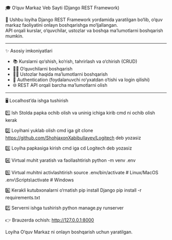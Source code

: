 🎓 O‘quv Markaz Veb Sayti (Django REST Framework)

📌 Ushbu loyiha Django REST Framework yordamida yaratilgan bo‘lib, o‘quv markaz faoliyatini onlayn boshqarishga mo‘ljallangan.  
API orqali kurslar, o‘quvchilar, ustozlar va boshqa ma’lumotlarni boshqarish mumkin.  

---

 ✨ Asosiy imkoniyatlari
- 📚 Kurslarni qo‘shish, ko‘rish, tahrirlash va o‘chirish (CRUD)  
- 👨‍🎓 O‘quvchilarni boshqarish  
- 👨‍🏫 Ustozlar haqida ma’lumotlarni boshqarish  
- 🔐 Authentication (foydalanuvchi ro‘yxatdan o‘tishi va login qilishi)  
- 🌐 REST API orqali barcha ma’lumotlarni olish  

---

🖥️ Localhost’da ishga tushirish

1️⃣ Ish Stolda papka ochib olish va uninig ichiga kirib cmd ni ochib olish kerak

2️⃣ Loyihani yuklab olish cmd iga git clone https://github.com/ShohjaxonXabibullayev/Logitech deb yozasiz

3️⃣ Loyiha papkasiga kirish cmd iga cd Logitech deb yozasiz

4️⃣ Virtual muhit yaratish va faollashtirish python -m venv .env

5️⃣ Virtual muhitni activlashtirish source .env/bin/activate # Linux/MacOS .env\Scripts\activate # Windows

6️⃣ Kerakli kutubxonalarni o‘rnatish pip install Django pip install -r requirements.txt

7️⃣ Serverni ishga tushirish python manage.py runserver

👉 Brauzerda ochish: http://127.0.0.1:8000

Loyiha  O‘quv Markaz ni onlayn boshqarish uchun yaratilgan.
